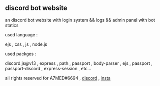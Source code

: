 ## discord bot website 

an discord bot website with login system && logs && admin panel with bot statics

used language : 

ejs , css , js , node.js 

used packges : 

discord.js@v13 , express , path , passport , body-parser , ejs , passport , passport-discord , express-session , etc...

all rights reserved for A7MED#6694 , <a href="https://discordapp.com/users/744183251102335007" >discord</a> , <a href="https://www.instagram.com/1._.a7med._.1" >insta</a>
